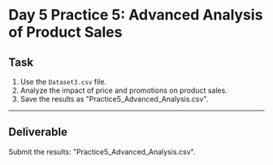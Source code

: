 # Day 5 Practice 5: Advanced Analysis of Product Sales

## Task
1. Use the `Dataset3.csv` file.
2. Analyze the impact of price and promotions on product sales.
3. Save the results as "Practice5_Advanced_Analysis.csv".

---

## Deliverable
Submit the results: "Practice5_Advanced_Analysis.csv".